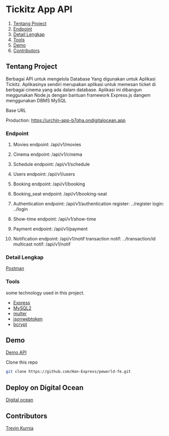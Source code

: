 # Tickitz App API 
<!-- NAVIGATION -->
<ol>
    <li>
      <a href="#tentang-project">Tentang Project</a>
    </li>
    <li><a href="#endpoint">Endpoint</a></li>
    <li><a href="#detail-lengkap">Detail Lengkap</a></li>
    <li><a href="#tools">Tools</a></li>
    <li><a href="#demo">Demo</a></li>
    <li><a href="#contributors">Contributors</a></li>
</ol>
<!-- ABOUT THE PROJECT -->

## Tentang Project

Berbagai API untuk mengelola Database Yang digunakan untuk Aplikasi Tickitz. 
Aplikasinya sendiri merupakan aplikasi untuk memesan ticket di berbagai cinema yang ada dalam database.
Aplikasi ini dibangun meggunakan Node.js dengan bantuan framework Express.js dangem menggunakan DBMS MySQL

Base URL 

Production: https://urchin-app-b7qha.ondigitalocean.app

### Endpoint
1. Movies
endpoint: /api/v1/movies

2. Cinema
endpoint: /api/v1/cinema

3. Schedule
endpoint: /api/v1/schedule

4. Users
endpoint: /api/v1/users

5. Booking
endpoint: /api/v1/booking

6. Booking_seat
endpoint: /api/v1/booking-seat

7. Authentication
endpoint: /api/v1/authentication
register: ../register
login: ../login

8. Show-time
endpoint: /api/v1/show-time

9. Payment
endpoint: /api/v1/payment
10. Notification
endpoint: /api/v1/notif
transaction notif: ../transaction/id
multicast notif: /api/v1/notif

### Detail Lengkap

[Postman](https://documenter.getpostman.com/view/21564685/UzBtkNnj#a4c953ee-3e61-46e5-9610-d7a66e17338a)

### Tools 

some technology used in this project.
- [Express](http://expressjs.com/)
- [MySQL2](https://www.npmjs.com/package/mysql2)
- [multer](https://github.com/expressjs/multer)
- [jsonwebtoken](https://github.com/auth0/node-jsonwebtoken)
- [bcrypt]()

<!-- - ditambahin lagi -->


## Demo

[Demo API](https://urchin-app-b7qha.ondigitalocean.app/api/v1/movies)



Clone this repo
 
```sh
git clone https://github.com/Han-Express/peworld-fe.git
```

## Deploy on Digital Ocean

[Digital ocean](https://cloud.digitalocean.com/)


<!-- Contributors -->
## Contributors

[Trevin Kurnia](https://github.com/trevinkur)
